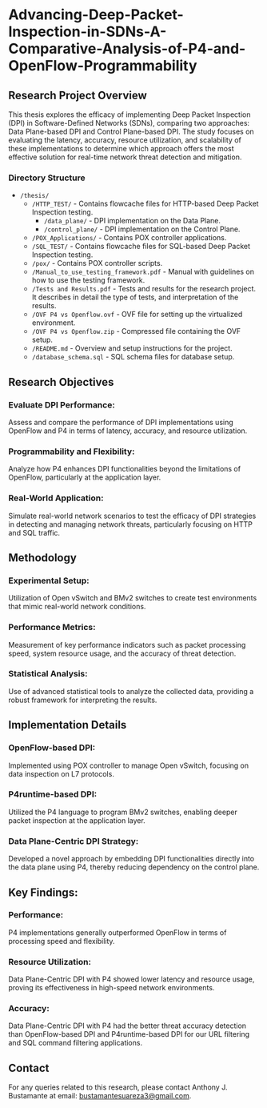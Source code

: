 # Advancing-Deep-Packet-Inspection-in-SDNs-A-Comparative-Analysis-of-P4-and-OpenFlow-Programmability

## Research Project Overview

This thesis explores the efficacy of implementing Deep Packet Inspection (DPI) in Software-Defined Networks (SDNs), comparing two approaches: Data Plane-based DPI and Control Plane-based DPI. The study focuses on evaluating the latency, accuracy, resource utilization, and scalability of these implementations to determine which approach offers the most effective solution for real-time network threat detection and mitigation.

### Directory Structure

- `/thesis/`
  - `/HTTP_TEST/` - Contains flowcache files for HTTP-based Deep Packet Inspection testing.
    - `/data_plane/` - DPI implementation on the Data Plane.
    - `/control_plane/` - DPI implementation on the Control Plane.
  - `/POX_Applications/` - Contains POX controller applications.
  - `/SQL_TEST/` - Contains flowcache files for SQL-based Deep Packet Inspection testing.
  - `/pox/` - Contains POX controller scripts.
  - `/Manual_to_use_testing_framework.pdf` - Manual with guidelines on how to use the testing framework.
  - `/Tests and Results.pdf` - Tests and results for the research project. It describes in detail the type of tests, and interpretation of the results.
  - `/OVF P4 vs Openflow.ovf` - OVF file for setting up the virtualized environment.
  - `/OVF P4 vs Openflow.zip` - Compressed file containing the OVF setup.
  - `/README.md` - Overview and setup instructions for the project.
  - `/database_schema.sql` - SQL schema files for database setup.

## Research Objectives
  ### Evaluate DPI Performance: 
  Assess and compare the performance of DPI implementations using OpenFlow and P4 in terms of latency, accuracy, and resource utilization.
  ### Programmability and Flexibility: 
  Analyze how P4 enhances DPI functionalities beyond the limitations of OpenFlow, particularly at the application layer.
  ### Real-World Application: 
  Simulate real-world network scenarios to test the efficacy of DPI strategies in detecting and managing network threats, particularly focusing on HTTP and SQL traffic.

## Methodology
  ### Experimental Setup: 
  Utilization of Open vSwitch and BMv2 switches to create test environments that mimic real-world network conditions.
  ### Performance Metrics: 
  Measurement of key performance indicators such as packet processing speed, system resource usage, and the accuracy of threat detection.
  ### Statistical Analysis: 
  Use of advanced statistical tools to analyze the collected data, providing a robust framework for interpreting the results.

## Implementation Details

  ### OpenFlow-based DPI: 
  Implemented using POX controller to manage Open vSwitch, focusing on data inspection on L7 protocols.
  ### P4runtime-based DPI: 
  Utilized the P4 language to program BMv2 switches, enabling deeper packet inspection at the application layer.
  ### Data Plane-Centric DPI Strategy: 
  Developed a novel approach by embedding DPI functionalities directly into the data plane using P4, thereby reducing dependency on the control plane.

## Key Findings:

  ### Performance: 
  P4 implementations generally outperformed OpenFlow in terms of processing speed and flexibility.
  ### Resource Utilization: 
  Data Plane-Centric DPI with P4 showed lower latency and resource usage, proving its effectiveness in high-speed network environments.
  ### Accuracy: 
  Data Plane-Centric DPI with P4 had the better threat accuracy detection than OpenFlow-based DPI and P4runtime-based DPI for our URL filtering and SQL command filtering applications.

## Contact
For any queries related to this research, please contact Anthony J. Bustamante at email: bustamantesuareza3@gmail.com.
